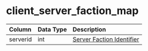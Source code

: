 # client_server_faction_map

| Column | Data Type | Description |
| :--- | :--- | :--- |
| serverid | int | [Server Faction Identifier](faction_list.md) |

